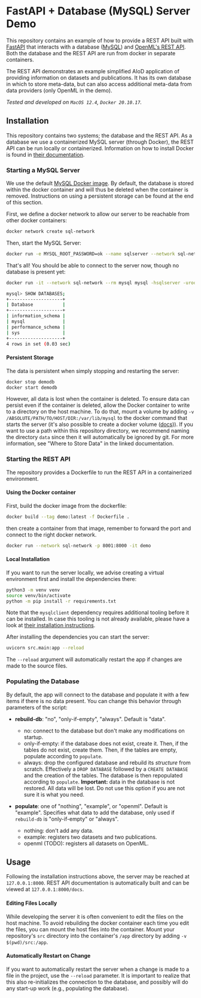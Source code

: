 # FastAPI + Database (MySQL) Server Demo

This repository contains an example of how to provide a REST API built with [FastAPI](https://fastapi.tiangolo.com/)
that interacts with a database ([MySQL](https://hub.docker.com/_/mysql)) and [OpenML's REST API](https://www.openml.org/apis).
Both the database and the REST API are run from docker in separate containers.

The REST API demonstrates an example simplified AIoD application of providing information on datasets and publications.
It has its own database in which to store meta-data, 
but can also access additional meta-data from data providers (only OpenML in the demo).

*Tested and developed on `MacOS 12.4`, `Docker 20.10.17`.*

## Installation
This repository contains two systems; the database and the REST API.
As a database we use a containerized MySQL server (through Docker), the REST API can be run locally or containerized.
Information on how to install Docker is found in [their documentation](https://docs.docker.com/desktop/).

### Starting a MySQL Server 
We use the default [MySQL Docker image](https://hub.docker.com/_/mysql).
By default, the database is stored within the docker container and will thus be deleted when the container is removed.
Instructions on using a persistent storage can be found at the end of this section.

First, we define a docker network to allow our server to be reachable from other docker containers:

```bash
docker network create sql-network
```

Then, start the MySQL Server:
```bash
docker run -e MYSQL_ROOT_PASSWORD=ok --name sqlserver --network sql-network -p 3306:3306 -d mysql
```

That's all! You should be able to connect to the server now, though no database is present yet:

```bash
docker run -it --network sql-network --rm mysql mysql -hsqlserver -uroot -pok
```

```bash
mysql> SHOW DATABASES;
+--------------------+
| Database           |
+--------------------+
| information_schema |
| mysql              |
| performance_schema |
| sys                |
+--------------------+
4 rows in set (0.03 sec)
```

#### Persistent Storage
The data is persistent when simply stopping and restarting the server:

```bash
docker stop demodb
docker start demodb
```

However, all data is lost when the container is deleted.
To ensure data can persist even if the container is deleted, allow the Docker container to write to a directory on the host machine. 
To do that, mount a volume by adding `-v /ABSOLUTE/PATH/TO/HOST/DIR:/var/lib/mysql` to the docker command that starts the server 
(it's also possible to create a docker volume ([docs](https://docs.docker.com/engine/reference/commandline/run/#mount-volume--v---read-only))).
If you want to use a path within this repository directory, we recommend naming the directory `data` since then it will automatically be ignored by git.
For more information, see "Where to Store Data" in the linked documentation.

### Starting the REST API
The repository provides a Dockerfile to run the REST API in a containerized environment.

#### Using the Docker container
First, build the docker image from the dockerfile:

```bash
docker build --tag demo:latest -f Dockerfile .
```
then create a container from that image, remember to forward the port and connect to the right docker network.

```bash
docker run --network sql-network -p 8001:8000 -it demo
```

#### Local Installation
If you want to run the server locally, we advise creating a virtual environment first and install the dependencies there:
```bash
python3 -m venv venv
source venv/bin/activate
python -m pip install -r requirements.txt
```
Note that the `mysqlclient` dependency requires additional tooling before it can be installed.
In case this tooling is not already available, please have a look at [their installation instructions](https://github.com/PyMySQL/mysqlclient#install).

After installing the dependencies you can start the server:
```bash
uvicorn src.main:app --reload
```
The `--reload` argument will automatically restart the app if changes are made to the source files.

### Populating the Database
By default, the app will connect to the database and populate it with a few items if there is no data present.
You can change this behavior through parameters of the script:

 * **rebuild-db**: "no", "only-if-empty", "always". Default is "data".
   * no: connect to the database but don't make any modifications on startup.
   * only-if-empty: if the database does not exist, create it. Then, if the tables do not exist, create them. 
     Then, if the tables are empty, populate according to `populate`.
   * always: drop the configured database and rebuild its *structure* from scratch.
     Effectively a `DROP DATABASE` followed by a `CREATE DATABASE` and the creation of the tables.
     The database is then repopulated according to `populate`.
     **Important:** data in the database is not restored. All data will be lost. Do not use this option
     if you are not sure it is what you need.
   
* **populate**: one of "nothing", "example", or "openml". Default is "example".
    Specifies what data to add the database, only used if `rebuild-db` is "only-if-empty" or "always".
   * nothing: don't add any data.
   * example: registers two datasets and two publications.
   * openml (TODO): registers all datasets on OpenML.


## Usage
Following the installation instructions above, the server may be reached at `127.0.0.1:8000`.
REST API documentation is automatically built and can be viewed at `127.0.0.1:8000/docs`.

#### Editing Files Locally
While developing the server it is often convenient to edit the files on the host machine.
To avoid rebuilding the docker container each time you edit the files, you can mount the host files into the container. 
Mount your repository's `src` directory into the container's `/app` directory by adding `-v $(pwd)/src:/app`.

#### Automatically Restart on Change
If you want to automatically restart the server when a change is made to a file in the project, use the `--reload` parameter.
It is important to realize that this also re-initializes the connection to the database, and possibly will do any start-up work (e.g., populating the database).


